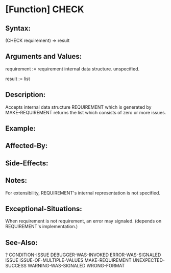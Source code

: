 # [Function] CHECK

## Syntax:

(CHECK requirement) => result

## Arguments and Values:

requirement := requirement internal data structure. unspecified.

result := list

## Description:
Accepts internal data structure REQUIREMENT which is generated by MAKE-REQUIREMENT returns the list which consists of zero or more issues.

## Example:

## Affected-By:

## Side-Effects:

## Notes:
For extensibility, REQUIREMENT's internal representation is not specified.

## Exceptional-Situations:
When requirement is not requirement, an error may signaled.
(depends on REQUIREMENT's implementation.)

## See-Also:

?
CONDITION-ISSUE
DEBUGGER-WAS-INVOKED
ERROR-WAS-SIGNALED
ISSUE
ISSUE-OF-MULTIPLE-VALUES
MAKE-REQUIREMENT
UNEXPECTED-SUCCESS
WARNING-WAS-SIGNALED
WRONG-FORMAT
